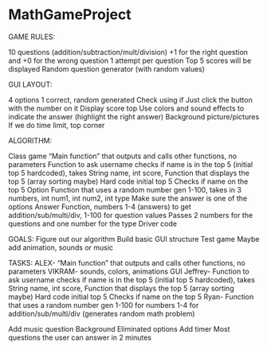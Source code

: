 # MathGameProject
GAME RULES:

10 questions (addition/subtraction/mult/division) +1 for the right question and +0 for the wrong question 1 attempt per question Top 5 scores will be displayed Random question generator (with random values)

GUI LAYOUT:

4 options 1 correct, random generated Check using if Just click the button with the number on it Display score top Use colors and sound effects to indicate the answer (highlight the right answer) Background picture/pictures If we do time limit, top corner

ALGORITHM:

Class game “Main function” that outputs and calls other functions, no parameters Function to ask username checks if name is in the top 5 (initial top 5 hardcoded), takes String name, int score, Function that displays the top 5 (array sorting maybe) Hard code initial top 5 Checks if name on the top 5 Option Function that uses a random number gen 1-100, takes in 3 numbers, int num1, int num2, int type Make sure the answer is one of the options
Answer Function, numbers 1-4 (answers) to get addition/sub/multi/div, 1-100 for question values Passes 2 numbers for the questions and one number for the type Driver code

GOALS: Figure out our algorithm Build basic GUI structure Test game Maybe add animation, sounds or music

TASKS: ALEX- “Main function” that outputs and calls other functions, no parameters 
VIKRAM- sounds, colors, animations GUI 
Jeffrey- Function to ask username checks if name is in the top 5 (initial top 5 hardcoded), takes String name, int score, Function that displays the top 5 (array sorting maybe) Hard code initial top 5 Checks if name on the top 5 
Ryan- Function that uses a random number gen 1-100 for numbers 1-4 for addition/sub/multi/div (generates random math problem)

Add music question Background Eliminated options Add timer Most questions the user can answer in 2 minutes
